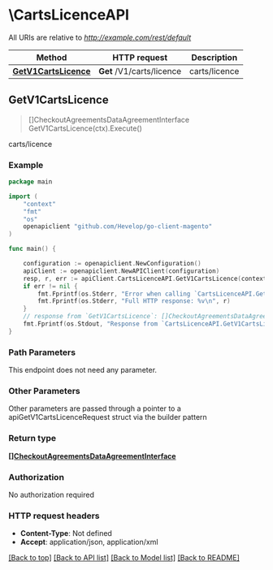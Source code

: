 # \CartsLicenceAPI

All URIs are relative to *http://example.com/rest/default*

Method | HTTP request | Description
------------- | ------------- | -------------
[**GetV1CartsLicence**](CartsLicenceAPI.md#GetV1CartsLicence) | **Get** /V1/carts/licence | carts/licence



## GetV1CartsLicence

> []CheckoutAgreementsDataAgreementInterface GetV1CartsLicence(ctx).Execute()

carts/licence



### Example

```go
package main

import (
	"context"
	"fmt"
	"os"
	openapiclient "github.com/Hevelop/go-client-magento"
)

func main() {

	configuration := openapiclient.NewConfiguration()
	apiClient := openapiclient.NewAPIClient(configuration)
	resp, r, err := apiClient.CartsLicenceAPI.GetV1CartsLicence(context.Background()).Execute()
	if err != nil {
		fmt.Fprintf(os.Stderr, "Error when calling `CartsLicenceAPI.GetV1CartsLicence``: %v\n", err)
		fmt.Fprintf(os.Stderr, "Full HTTP response: %v\n", r)
	}
	// response from `GetV1CartsLicence`: []CheckoutAgreementsDataAgreementInterface
	fmt.Fprintf(os.Stdout, "Response from `CartsLicenceAPI.GetV1CartsLicence`: %v\n", resp)
}
```

### Path Parameters

This endpoint does not need any parameter.

### Other Parameters

Other parameters are passed through a pointer to a apiGetV1CartsLicenceRequest struct via the builder pattern


### Return type

[**[]CheckoutAgreementsDataAgreementInterface**](CheckoutAgreementsDataAgreementInterface.md)

### Authorization

No authorization required

### HTTP request headers

- **Content-Type**: Not defined
- **Accept**: application/json, application/xml

[[Back to top]](#) [[Back to API list]](../README.md#documentation-for-api-endpoints)
[[Back to Model list]](../README.md#documentation-for-models)
[[Back to README]](../README.md)

